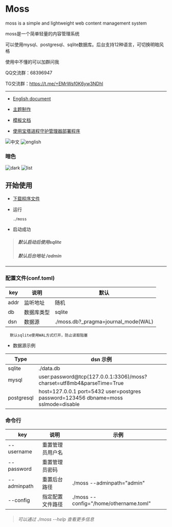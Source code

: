 # Moss
moss is a simple and lightweight web content management system

moss是一个简单轻量的内容管理系统

可以使用mysql、postgresql、sqlite数据库。后台支持12种语言，可切换明暗风格

使用中不懂的可以加群问我

QQ交流群：68396947

TG交流群：https://t.me/+EMrWsf0K6yw3NDhl


------

+ [English document](https://github.com/deep-project/moss/blob/main/docs/README_EN.md)
+ [主题制作](https://github.com/deep-project/moss/blob/main/docs/theme/README.md)
+ [模板文档](https://github.com/deep-project/moss/blob/main/docs/template/README.md)

+ [使用宝塔进程守护管理器部署程序](https://github.com/deep-project/moss/blob/main/docs/other/宝塔进程守护管理器部署程序.md)

![中文](https://user-images.githubusercontent.com/24670171/218475482-75030079-c2e3-4eb9-9f17-1713b15ad360.jpg)
![english](https://user-images.githubusercontent.com/24670171/218475496-4b2523b2-6bb6-43ac-a620-24f5ea0a5e3e.jpg)
### 暗色
![dark](https://user-images.githubusercontent.com/24670171/218475501-45527af5-c163-4331-b084-0c3943d6ff9c.jpg)
![list](https://user-images.githubusercontent.com/24670171/218475504-1ea5eb45-90cf-4810-aaa0-ca910b0165d5.jpg)


## 开始使用
+ [下载程序文件](https://github.com/deep-project/moss/releases)
+ 运行

      ./moss

+ 启动成功
> ##### 默认启动后使用sqlite<br>
> ##### 默认后台地址 /admin

------

### 配置文件(conf.toml)

| key  | 说明       | 默认      |
| ---- | ---------- | --------- |
| addr | 监听地址   | 随机      |
| db   | 数据库类型 | sqlite    |
| dsn  | 数据源     | ./moss.db?_pragma=journal_mode(WAL) |
      默认sqlite使用WAL方式打开，防止读取阻塞
+ 数据源示例

| Type       | dsn 示例                                                                           |
| ---------- | ---------------------------------------------------------------------------------- |
| sqlite     | ./data.db                                                |
| mysql      | user:password@tcp(127.0.0.1:3306)/moss?charset=utf8mb4&parseTime=True              |
| postgresql | host=127.0.0.1 port=5432 user=postgres password=123456 dbname=moss sslmode=disable |



### 命令行
| key         | 说明             | 示例                                   |
| ----------- | ---------------- | -------------------------------------- |
| --username  | 重置管理员用户名 |                                        |
| --password  | 重置管理员密码   |                                        |
| --adminpath | 重置后台路径     | ./moss --adminpath="admin"             |
| --config    | 指定配置文件路径 | ./moss --config="/home/othername.toml" |

> ###### 可以通过 ./moss --help 查看更多信息